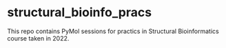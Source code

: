 # structural_bioinfo_pracs
This repo contains PyMol sessions for practics in Structural Bioinformatics course taken in 2022.

